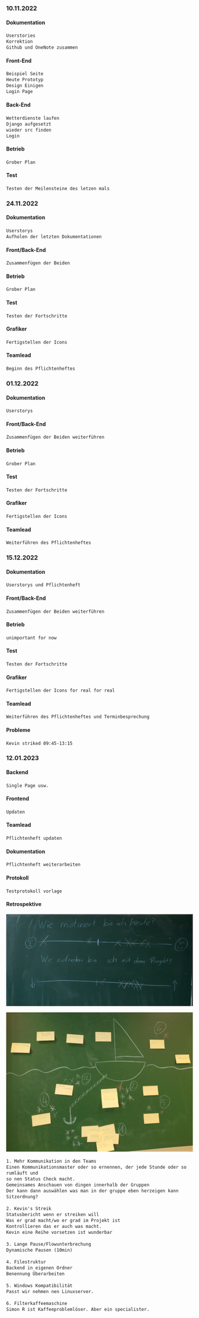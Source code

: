 ### 10.11.2022
#### Dokumentation
    Userstories
    Korrektion
    Github und OneNote zusammen

#### Front-End
    Beispiel Seite
    Heute Prototyp
    Design Einigen
    Login Page

#### Back-End
    Wetterdienste laufen
    Django aufgesetzt
    wieder src finden
    Login

#### Betrieb
    Grober Plan

#### Test
    Testen der Meilensteine des letzen mals



### 24.11.2022
#### Dokumentation
    Userstorys
    Aufholen der letzten Dokumentationen

#### Front/Back-End
    Zusammenfügen der Beiden

#### Betrieb
    Grober Plan

#### Test
    Testen der Fortschritte

#### Grafiker
    Fertigstellen der Icons

#### Teamlead
    Beginn des Pflichtenheftes



### 01.12.2022
#### Dokumentation
    Userstorys

#### Front/Back-End
    Zusammenfügen der Beiden weiterführen

#### Betrieb
    Grober Plan

#### Test
    Testen der Fortschritte

#### Grafiker
    Fertigstellen der Icons

#### Teamlead
    Weiterführen des Pflichtenheftes



### 15.12.2022
#### Dokumentation
    Userstorys und Pflichtenheft

#### Front/Back-End
    Zusammenfügen der Beiden weiterführen

#### Betrieb
    unimportant for now

#### Test
    Testen der Fortschritte

#### Grafiker
    Fertigstellen der Icons for real for real

#### Teamlead
    Weiterführen des Pflichtenheftes und Terminbesprechung

#### Probleme
    Kevin striked 09:45-13:15
    


### 12.01.2023
#### Backend
    Single Page usw.
    
#### Frontend
    Updaten
    
#### Teamlead
    Pflichtenheft updaten
    
#### Dokumentation
    Pflichtenheft weiterarbeiten
    
#### Protokoll
    Testprotokoll vorlage

#### Retrospektive

![Picture_of_the_board](weather_pic1.PNG)

![Picture_of_the_board](weather_pic2.PNG)


    1. Mehr Kommunikation in den Teams
    Einen Kommunikationsmaster oder so ernennen, der jede Stunde oder so rumläuft und
    so nen Status Check macht.
    Gemeinsames Anschauen von dingen innerhalb der Gruppen
    Der kann dann auswählen was man in der gruppe eben herzeigen kann
    Sitzordnung?

    2. Kevin's Streik
    Statusbericht wenn er streiken will
    Was er grad macht/wo er grad im Projekt ist
    Kontrollieren das er auch was macht.
    Kevin eine Reihe vorsetzen ist wunderbar

    3. Lange Pause/Flowunterbrechung
    Dynamische Pausen (10min)

    4. Filestruktur
    Backend in eigenen Ordner
    Benennung Überarbeiten

    5. Windows Kompatibilität
    Passt wir nehmen nen Linuxserver.
    
    6. Filterkaffeemaschine
    Simon R ist Kaffeeproblemlöser. Aber ein specialister.